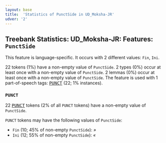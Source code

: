 ```yaml
---
layout: base
title:  'Statistics of PunctSide in UD_Moksha-JR'
udver: '2'
---
```


## Treebank Statistics: UD_Moksha-JR: Features: `PunctSide`

This feature is language-specific.
It occurs with 2 different values: `Fin`, `Ini`.

22 tokens (1%) have a non-empty value of `PunctSide`.
2 types (0%) occur at least once with a non-empty value of `PunctSide`.
2 lemmas (0%) occur at least once with a non-empty value of `PunctSide`.
The feature is used with 1 part-of-speech tags: <tt><a href="mdf_jr-pos-PUNCT.html">PUNCT</a></tt> (22; 1% instances).

### `PUNCT`

22 <tt><a href="mdf_jr-pos-PUNCT.html">PUNCT</a></tt> tokens (2% of all `PUNCT` tokens) have a non-empty value of `PunctSide`.

`PUNCT` tokens may have the following values of `PunctSide`:

* `Fin` (10; 45% of non-empty `PunctSide`): <em>»</em>
* `Ini` (12; 55% of non-empty `PunctSide`): <em>«</em>

